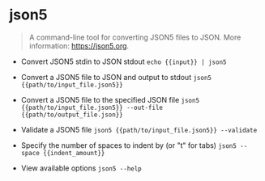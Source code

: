 # json5
> A command-line tool for converting JSON5 files to JSON.
> More information: <https://json5.org>.

- Convert JSON5 stdin to JSON stdout
`echo {{input}} | json5`

- Convert a JSON5 file to JSON and output to stdout
`json5 {{path/to/input_file.json5}}`

- Convert a JSON5 file to the specified JSON file
`json5 {{path/to/input_file.json5}} --out-file {{path/to/output_file.json}}`

- Validate a JSON5 file
`json5 {{path/to/input_file.json5}} --validate`

- Specify the number of spaces to indent by (or "t" for tabs)
`json5 --space {{indent_amount}}`

- View available options
`json5 --help`
